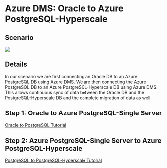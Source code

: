 # Azure DMS: Oracle to Azure PostgreSQL-Hyperscale



## Scenario
<kbd>
  <img src="https://github.com/alexanderpetraliac2c/azure-oracle-migration/blob/master/Images/15.png">
</kbd></p>

## Details
In our scenario we are first connecting an Oracle DB to an Azure PostgreSQL DB using Azure DMS. We are then connecting the Azure PostgreSQL DB to an Azure PostgreSQL-Hyperscale DB using Azure DMS. This allows continuous sync of data between the Oracle DB and the PostgreSQL-Hyperscale DB and the complete migration of data as well.

## Step 1: Oracle to Azure PostgreSQL-Single Server
[Oracle to PostgreSQL Tutorial](https://github.com/alexanderpetraliac2c/azure-oracle-migration/tree/master/Tutorials/oraToPg)

## Step 2: Azure PostgreSQL-Single Server to Azure PostgreSQL-Hyperscale
[PostgreSQL to PostgreSQL-Hyperscale Tutorial](https://github.com/alexanderpetraliac2c/azure-oracle-migration/tree/master/Tutorials/pgToPgHyperscale)







